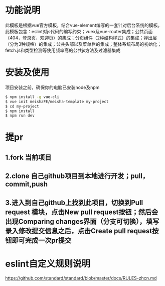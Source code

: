 
# 功能说明

此模板是根据vue官方模板，结合vue-element编写的一套针对后台系统的模板。此模板包含：eslint对js代码的编写约束；vuex及vue-router集成；公共页面（404，登录页，欢迎页）的集成；分页组件（2种结构样式）的集成；弹出层（分为3种规格）的集成；公共头部以及菜单栏的集成；整体系统布局的初始化；fetch.js和类型检测等使用频率高的公共js方法及过滤器集成

# 安装及使用


项目安装之前，确保你的电脑已安装node及npm

``` bash
$ npm install -g vue-cli
$ vue init meishaFE/meisha-template my-project
$ cd my-project
$ npm install
$ npm run dev
```

# 提pr


## 1.fork 当前项目
## 2.clone 自己github项目到本地进行开发；pull，commit,push
## 3.进入到自己github上找到此项目，切换到Pull request 模块，点击New pull request按钮；然后会出现Comparing changes界面（分支可切换），填写录入修改提交信息之后，点击Create pull request按钮即可完成一次pr提交


# eslint自定义规则说明

https://github.com/standard/standard/blob/master/docs/RULES-zhcn.md

